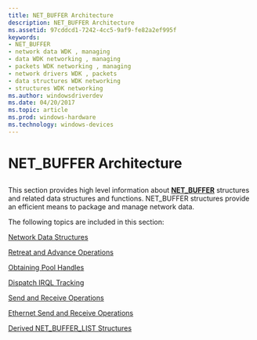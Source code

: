 ```yaml
---
title: NET_BUFFER Architecture
description: NET_BUFFER Architecture
ms.assetid: 97cddcd1-7242-4cc5-9af9-fe82a2ef995f
keywords:
- NET_BUFFER
- network data WDK , managing
- data WDK networking , managing
- packets WDK networking , managing
- network drivers WDK , packets
- data structures WDK networking
- structures WDK networking
ms.author: windowsdriverdev
ms.date: 04/20/2017
ms.topic: article
ms.prod: windows-hardware
ms.technology: windows-devices
---
```


# NET\_BUFFER Architecture


## <a href="" id="ddk-net-buffer-architecture-ng"></a>


This section provides high level information about [**NET\_BUFFER**](https://msdn.microsoft.com/library/windows/hardware/ff568376) structures and related data structures and functions. NET\_BUFFER structures provide an efficient means to package and manage network data.

The following topics are included in this section:

[Network Data Structures](network-data-structures.md)

[Retreat and Advance Operations](retreat-and-advance-operations.md)

[Obtaining Pool Handles](obtaining-pool-handles.md)

[Dispatch IRQL Tracking](dispatch-irql-tracking.md)

[Send and Receive Operations](send-and-receive-operations.md)

[Ethernet Send and Receive Operations](ethernet-send-and-receive-operations.md)

[Derived NET\_BUFFER\_LIST Structures](derived-net-buffer-list-structures.md)

 

 





